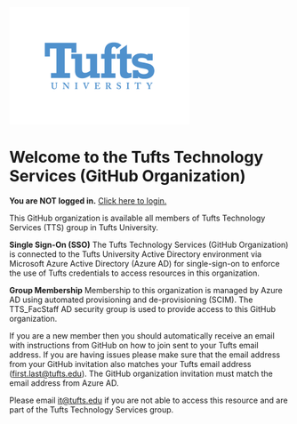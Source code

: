![Tufts Logo](https://github.com/TTS-Test/.github/blob/main/Tufts_univ_blue_small.png)
# Welcome to the Tufts Technology Services (GitHub Organization)

**You are NOT logged in.** [Click here to login.](https://github.com/Tufts-Technology-Services/sso)

This GitHub organization is available all members of Tufts Technology Services (TTS) group in Tufts University.

**Single Sign-On (SSO)**
The Tufts Technology Services (GitHub Organization) is connected to the Tufts University Active Directory environment via Microsoft Azure Active Directory (Azure AD) for single-sign-on to enforce the use of Tufts credentials to access resources in this organization.  

**Group Membership**
Membership to this organization is managed by Azure AD using automated provisioning and de-provisioning (SCIM).   The TTS_FacStaff AD security group is used to provide access to this GitHub organization.

If you are a new member then you should automatically receive an email with instructions from GitHub on how to join sent to your Tufts email address. If you are having issues please make sure that the email address from your GitHub invitation also matches your Tufts email address (first.last@tufts.edu).  The GitHub organization invitation must match the email address from Azure AD.

Please email it@tufts.edu if you are not able to access this resource and are part of the Tufts Technology Services group.
<!--

**Here are some ideas to get you started:**

🙋‍♀️ A short introduction - what is your organization all about?
🌈 Contribution guidelines - how can the community get involved?
👩‍💻 Useful resources - where can the community find your docs? Is there anything else the community should know?
🍿 Fun facts - what does your team eat for breakfast?
🧙 Remember, you can do mighty things with the power of [Markdown](https://docs.github.com/github/writing-on-github/getting-started-with-writing-and-formatting-on-github/basic-writing-and-formatting-syntax)
-->
